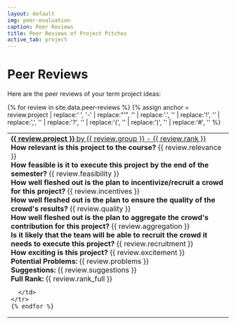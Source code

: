 ```yaml
---
layout: default
img: peer-evaluation
caption: Peer Reviews
title: Peer Reviews of Project Pitches
active_tab: project
---
```



Peer Reviews
=============================================================
Here are the peer reviews of your term project ideas:

<table class="table"> 
  <tbody>
    {% for review in site.data.peer-reviews %}
    {% assign anchor = review.project | replace:' ', '-' | replace:"'", '' | replace:'.', ''  | replace:'!', '' | replace:',', '' | replace:'?', ''  | replace:'(', '' | replace:')', '' |  replace:'#', '' %}
   <tr>
      <td>
<div class="panel-group" id="accordion{{ anchor }}">
  <div class="panel panel-default">
    <div class="panel-heading">
      <div class="panel-title">
        <a data-toggle="collapse" data-parent="#accordion{{ anchor }}" href="#{{ anchor }}">
	<b>{{ review.project }}</b> by {{ review.group }} - {{ review.rank }} 
        </a>
      </div>
    </div>
    <div id="{{ anchor }}" class="panel-collapse collapse">
      <div class="panel-body">
	<b>How relevant is this project to the course?</b> {{ review.relevance }} <br />
	<b>How feasible is it to execute this project by the end of the semester?</b> {{ review.feasibility }} <br />
	<b>How well fleshed out is the plan to incentivize/recruit a crowd for this project?</b> {{ review.incentives }} <br />
	<b>How well fleshed out is the plan to ensure the quality of the crowd's results?</b> {{ review.quality }} <br />
	<b>How well fleshed out is the plan to aggregate the crowd's contribution for this project?</b> {{ review.aggregation }} <br />
	<b>Is it likely that the team will be able to recruit the crowd it needs to execute this project?</b> {{ review.recruitment }} <br />
	<b>How exciting is this project?</b> {{ review.excitement }} <br />
	<b>Potential Problems:</b> {{ review.problems }} <br />
	<b>Suggestions:</b> {{ review.suggestions }} <br />
	<b>Full Rank:</b> {{ review.rank_full }} <br />
      </div>
    </div>
  </div>
</div>

      </td>
    </tr>
    {% endfor %}
  </tbody>
</table>
 